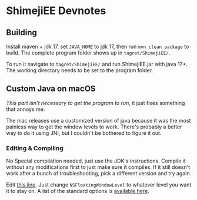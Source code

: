 # ShimejiEE Devnotes

## Building
Install maven + jdk 17, set `JAVA_HOME` to jdk 17, then run `mvn clean package` to build. The complete program folder shows up in `tagret/ShimejiEE/`.

To run it navigate to `tagret/ShimejiEE/` and run ShimejiEE.jar with java 17+. The working directory needs to be set to the program folder.

## Custom Java on macOS
_This part isn't necessary to get the program to run_, it just fixes something that annoys me.

The mac releases use a customized version of java because it was the most painless way to get the window levels to work. There's probably a better way to do it using JNI, but I couldn't be bothered to figure it out.

### Editing & Compiling
No Special compilation needed, just use the JDK's instructions. Compile it without any modifications first to just make sure it compiles. If it still doesn't work after a bunch of troubleshooting, pick a different version and try again.

Edit [this line](https://github.com/openjdk/jdk/blob/8e312297d806f581c7a069af6c2ee2d8381b46b6/src/java.desktop/macosx/native/libawt_lwawt/awt/AWTWindow.m#L255).
Just change `NSFloatingWindowLevel` to whatever level you want it to stay on. A list of the standard options is [available here](https://developer.apple.com/documentation/appkit/nswindowlevel?language=objc). 

